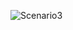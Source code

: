 ![Scenario3](https://github.com/nisia289/INRE-UAL--Blanco---2023-/blob/main/LAB0/theImageOfScenario3Hotel.png)

